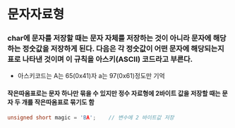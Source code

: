 # 문자자료형

### char에 문자를 저장할 때는 문자 자체를 저장하는 것이 아니라 문자에 해당하는 정숫값을 저장하게 된다. 다음은 각 정숫값이 어떤 문자에 해당되는지 표로 나타낸 것이며 이 규칙을 아스키(ASCII) 코드라고 부른다.
* 아스키코드는 A는 65(0x41)자 a는 97(0x61)정도만 기억

#### 작은따옴표로는 문자 하나만 묶을 수 있지만 정수 자료형에 2바이트 값을 저장할 때는 문자 두 개를 작은따옴표로 묶기도 함
``` c
unsigned short magic = 'BA';    // 변수에 2 바이트값 저장
```

